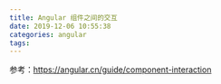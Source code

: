 ```yaml
---
title: Angular 组件之间的交互
date: 2019-12-06 10:55:38
categories: angular
tags:
---
```


参考：https://angular.cn/guide/component-interaction
